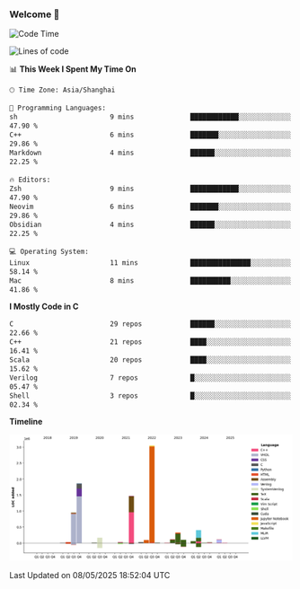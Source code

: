 ### Welcome 👋

<!--START_SECTION:waka-->
![Code Time](http://img.shields.io/badge/Code%20Time-2%2C032%20hrs%2053%20mins-blue)

![Lines of code](https://img.shields.io/badge/From%20Hello%20World%20I%27ve%20Written-8.9%20million%20lines%20of%20code-blue)

📊 **This Week I Spent My Time On** 

```text
🕑︎ Time Zone: Asia/Shanghai

💬 Programming Languages: 
sh                       9 mins              ████████████░░░░░░░░░░░░░   47.90 % 
C++                      6 mins              ███████░░░░░░░░░░░░░░░░░░   29.86 % 
Markdown                 4 mins              ██████░░░░░░░░░░░░░░░░░░░   22.25 % 

🔥 Editors: 
Zsh                      9 mins              ████████████░░░░░░░░░░░░░   47.90 % 
Neovim                   6 mins              ███████░░░░░░░░░░░░░░░░░░   29.86 % 
Obsidian                 4 mins              ██████░░░░░░░░░░░░░░░░░░░   22.25 % 

💻 Operating System: 
Linux                    11 mins             ███████████████░░░░░░░░░░   58.14 % 
Mac                      8 mins              ██████████░░░░░░░░░░░░░░░   41.86 % 
```

**I Mostly Code in C** 

```text
C                        29 repos            ██████░░░░░░░░░░░░░░░░░░░   22.66 % 
C++                      21 repos            ████░░░░░░░░░░░░░░░░░░░░░   16.41 % 
Scala                    20 repos            ████░░░░░░░░░░░░░░░░░░░░░   15.62 % 
Verilog                  7 repos             █░░░░░░░░░░░░░░░░░░░░░░░░   05.47 % 
Shell                    3 repos             █░░░░░░░░░░░░░░░░░░░░░░░░   02.34 % 
```



**Timeline**

![Lines of Code chart](https://raw.githubusercontent.com/Bohan-hu/Bohan-hu/master/assets/bar_graph.png)


 Last Updated on 08/05/2025 18:52:04 UTC
<!--END_SECTION:waka-->



